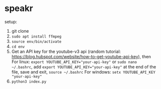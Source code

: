 # speakr

setup:

1. git clone
2. ```sudo apt install ffmpeg```
3. ```source env/bin/activate```
4. ```cd env```
5. Get an API key for the youtube-v3 api (random tutorial: https://blog.hubspot.com/website/how-to-get-youtube-api-key), then
For linux: ```export YOUTUBE_API_KEY="your-api-key"```
or
```sudo nano ~/.bashrc```,
add ```export YOUTUBE_API_KEY="your-api-key"``` at the end of the file,
save and exit,
```source ~/.bashrc```
For windows: ```setx YOUTUBE_API_KEY "your-api-key"```
6. ```python3 index.py```